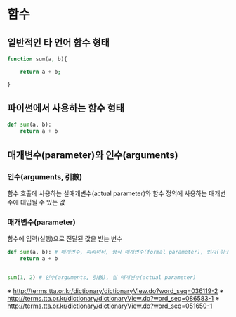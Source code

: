 # 함수



## 일반적인 타 언어 함수 형태 


``` php
function sum(a, b){

    return a + b;

}
```




## 파이썬에서 사용하는 함수 형태

``` python 
def sum(a, b):
    return a + b
```


## 매개변수(parameter)와 인수(arguments)


### 인수(arguments, 引數)
함수 호출에 사용하는 실매개변수(actual parameter)와 함수 정의에 사용하는 매개변수에 대입될 수 있는 값

### 매개변수(parameter)
함수에 입력(실행)으로 전달된 값을 받는 변수

``` python
def sum(a, b): # 매개변수, 파라미터, 형식 매개변수(formal parameter), 인자(引子)
    return a + b


sum(1, 2) # 인수(arguments, 引數), 실 매개변수(actual parameter)
```

※ http://terms.tta.or.kr/dictionary/dictionaryView.do?word_seq=036119-2
※ http://terms.tta.or.kr/dictionary/dictionaryView.do?word_seq=086583-1
※ http://terms.tta.or.kr/dictionary/dictionaryView.do?word_seq=051650-1






